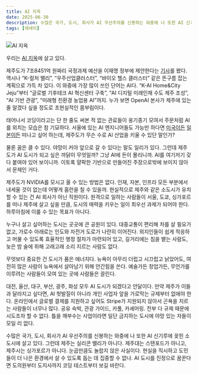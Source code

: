 ```yaml
---
title: AI 지옥
date: 2025-06-30
description: 수많은 국가, 도시, 회사가 AI 우선주의를 신봉하는 와중에 나 또한 AI 신기루에 꽂힌 소도시에 살고 있다.
tags: [에세이]
---
```


![AI 지옥](https://bear-images.sfo2.cdn.digitaloceanspaces.com/archive/02pm.webp)

우리는 [AI 지옥](https://ai-hell.yay.boo)에 살고 있다.

제주도가 7조8451억 원짜리 국정과제 예산을 이재명 정부에 제안한다는 [기사](https://www.jejusori.net/news/articleView.html?idxno=437471)를 봤다. 역시나 “K-컬처 밸리”, “우주산업클러스터”, “바이오 헬스 클러스터” 같은 뜬구름 잡는 계획으로 가득 차 있다. 이 와중에 가장 많이 쓰인 단어는 AI다. “K-AI Home&City Jeju”부터 “글로벌 기후테크 AI 혁신센터 구축”, “AI 디지털 미래인재 수도 제주 조성”, “AI 기반 관광”, “미래형 친환경 농업용 AI”까지. 누가 보면 OpenAI 본사가 제주에 있는 줄 알겠다 싶을 정도로 초현실적인 몸부림이다.

태어나서 코딩이라고는 단 한 줄도 써본 적 없는 관료들이 옹기종기 모여서 주문처럼 AI를 외치는 모습은 참 기묘하다. 서울에 있는 AI 엔지니어들도 가능만 하다면 [미국이든](https://www.chosun.com/economy/tech_it/2024/06/18/GCLGN26TXVDINO2D2Y6WP7Y3QM/) [일본이든](https://www.hankyung.com/article/2025052542081) 떠나고 싶어 하는데, 제주도가 무슨 수로 AI 산업을 키울 수 있단 말인가?

물론 꿈은 클 수 있다. 야망이 커야 앞으로 갈 수 있다는 말도 일리가 있다. 그런데 제주도가 AI 도시가 되고 싶은 까닭이 무엇일까? 그냥 AI에 돈이 몰리니까. AI를 여기저기 갖다 붙여야 있어 보이니까. 이토록 얄팍한 기반으로 만들어진 주장으로밖에 보이지 않아서 문제인 거다. 

제주도가 NVIDIA를 모시고 올 수 있는 방법은 없다. 인재, 자본, 인프라 모든 부분에서 내세울 것이 없는데 어떻게 홈런을 칠 수 있을까. 현실적으로 제주와 같은 소도시가 유치할 수 있는 건 AI 회사가 아닌 직원이다. 원격으로 일하는 사람들이 서울, 도쿄, 싱가포르를 떠나 제주에 살고 싶을 만큼, 도시의 매력을 키우는 일이 최우선 과제가 되어야 한다. 하루아침에 이룰 수 있는 목표가 아니다.

누구나 살고 싶어하는 도시는 곳곳에 큰 공원이 있다. 대중교통이 편리해 차를 살 필요가 없고, 가로수 아래로는 인도와 자전거 도로가 나란히 이어진다. 외지인들이 쉽게 적응하고 머물 수 있도록 효율적인 행정 절차가 마련되어 있고, 길거리에는 침을 뱉는 사람도, 늦은 밤 술에 취해 고래고래 소리 지르는 사람도 없다.

무엇보다 중요한 건 도시가 품은 에너지다. 뉴욕이 아무리 더럽고 시끄럽고 낡았어도, 여전히 많은 사람이 뉴욕에서 살아남기 위해 안간힘을 쓴다. 예술가든 창업가든, 무언가를 이루려는 사람들이 모여 있는 곳에 사람들은 끌린다.

대전, 울산, 대구, 부산, 광주, 화성 모두 AI 도시가 되겠다고 안달이다. 만약 제주가 이들과 달라지고 싶다면, AI 헛발질이 아니라 개인 사업자 앞을 가로막는 규제부터 없애야 한다. 온라인에서 글로벌 결제를 지원하고 싶어도 Stripe가 지원되지 않아서 곤욕을 치르는 사람들이 너무나 많다. 공유 숙박, 관광 가이드, 카풀, 카셰어링. 전부 다 규제 때문에 시도조차 할 수 없다. 틀을 깨부수는 사업이라면 일단 금지하는 도시에 야망 있는 자들이 모일 리 없다.

수많은 국가, 도시, 회사가 AI 우선주의를 신봉하는 와중에 나 또한 AI 신기루에 꽂힌 소도시에 살고 있다. 그런데 제주는 실리콘 밸리가 아니다. 제주대는 스탠포드가 아니고, 제주시는 싱가포르가 아니다. 눈곱만큼도 놀랍지 않은 사실이다. 현실을 직시하고 도민들이 더 나은 환경에서 살 수 있도록 돕는 데 집중할 수 없나. AI 도시를 진정으로 꿈꾼다면 도의원부터 도지사까지 코딩 테스트부터 보길 바란다.


